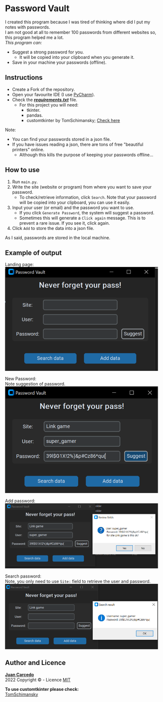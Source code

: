 # Password Vault
I created this program because I was tired of thinking where did I put my notes with passwords.  
I am not good at all to remember 100 passwords from different websites so, this program helped me a lot.    
_This program can:_  
+ Suggest a strong password for you.  
  + It will be copied into your clipboard when you generate it.
+ Save in your machine your passwords (offline).

## Instructions
- Create a Fork of the repository.
- Open your favourite IDE (I use [PyCharm](https://www.jetbrains.com/pycharm/)).
- Check the ***[requirements.txt](https://github.com/JuanCarcedo/Password-Vault/blob/main/requirements.txt)*** file.  
  - For this project you will need:
    + tkinter.
    + pandas.
    + customtkinter by TomSchimansky; [Check here](https://github.com/TomSchimansky/CustomTkinter)  

Note:  
- You can find your passwords stored in a json file.
- If you have issues reading a json, there are tons of free "beautiful printers" online.
  - Although this kills the purpose of keeping your passwords offline...

## How to use
1) Run ```main.py```.
2) Write the site (website or program) from where you want to save your password.
   - To check/retrieve information, click ```Search```. Note that your password will be copied into your clipboard, you can use it easily.  
3) Input your user (or email) and the password you want to use.  
   - If you click ```Generate Password```, the system will suggest a password.
   - Sometimes this will generate a ```Click again``` message. This is to prevent a rare issue. If you see it, click again.
4) Click ```Add``` to store the data into a json file.

As I said, passwords are stored in the local machine.

## Example of output
Landing page:  
![Initial](readme_images/landing_page.PNG)
  
New Password:  
Note suggestion of password.  
![Initial](readme_images/new_item.PNG)

Add password:  
![Initial](readme_images/add_new_1.PNG)

Search password:  
Note, you only need to use ```Site:``` field to retrieve the user and password.  
![Initial](readme_images/search_function.PNG)

## Author and Licence
**[Juan Carcedo](https://github.com/JuanCarcedo)**  
2022 Copyright © - Licence [MIT](https://github.com/JuanCarcedo/Password-Vault/blob/main/LICENSE)
  
**To use customtkinter please check:**  
[TomSchimansky](https://github.com/TomSchimansky/CustomTkinter)
